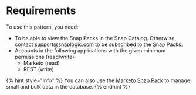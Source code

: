 # Requirements

To use this pattern, you need:

* To be able to view the Snap Packs in the Snap Catalog. Otherwise, contact [support@snaplogic.com](mailto:support@snaplogic.com) to be subscribed to the Snap Packs.
* Accounts in the following applications with the given minimum permissions (read/write):
  * Marketo (read)
  * REST (write)

{% hint style="info" %}
You can also use the [Marketo Snap Pack](https://docs-snaplogic.atlassian.net/wiki/spaces/SD/pages/1426161764/Marketo+Snap+Pack) to manage small and bulk data in the database.
{% endhint %}

